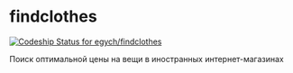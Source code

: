 findclothes
===========

[ ![Codeship Status for egych/findclothes](https://codeship.com/projects/7722d8e0-4af2-0132-2576-1a48414848f0/status)](https://codeship.com/projects/46534)

Поиск оптимальной цены на вещи в иностранных интернет-магазинах
